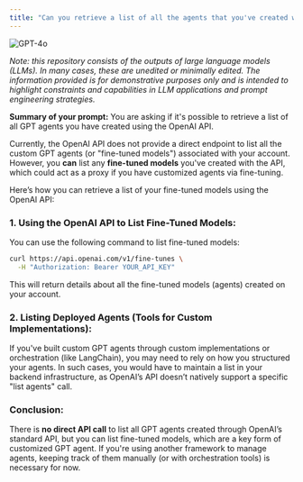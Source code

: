 ```yaml
---
title: "Can you retrieve a list of all the agents that you've created with the OpenAI API?"
---
```

![GPT-4o](https://img.shields.io/badge/GPT--4o-3333FF?style=for-the-badge&logo=openai&logoColor=white)



*Note: this repository consists of the outputs of large language models (LLMs). In many cases, these are unedited or minimally edited. The information provided is for demonstrative purposes only and is intended to highlight constraints and capabilities in LLM applications and prompt engineering strategies.*


**Summary of your prompt:** You are asking if it's possible to retrieve a list of all GPT agents you have created using the OpenAI API.

Currently, the OpenAI API does not provide a direct endpoint to list all the custom GPT agents (or "fine-tuned models") associated with your account. However, you **can** list any **fine-tuned models** you've created with the API, which could act as a proxy if you have customized agents via fine-tuning.

Here’s how you can retrieve a list of your fine-tuned models using the OpenAI API:

### 1. **Using the OpenAI API to List Fine-Tuned Models:**
You can use the following command to list fine-tuned models:

```bash
curl https://api.openai.com/v1/fine-tunes \
  -H "Authorization: Bearer YOUR_API_KEY"
```

This will return details about all the fine-tuned models (agents) created on your account.

### 2. **Listing Deployed Agents (Tools for Custom Implementations):**
If you've built custom GPT agents through custom implementations or orchestration (like LangChain), you may need to rely on how you structured your agents. In such cases, you would have to maintain a list in your backend infrastructure, as OpenAI’s API doesn’t natively support a specific "list agents" call.

### Conclusion:
There is **no direct API call** to list all GPT agents created through OpenAI’s standard API, but you can list fine-tuned models, which are a key form of customized GPT agent. If you're using another framework to manage agents, keeping track of them manually (or with orchestration tools) is necessary for now.
